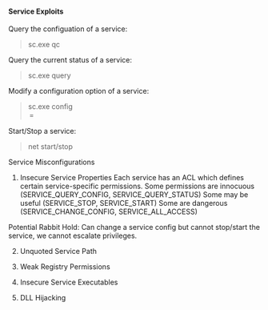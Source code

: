 #### Service Exploits

Query the configuation of a service:
> sc.exe qc <name>

Query the current status of a service:
> sc.exe query <name>

Modify a configuration option of a service:
> sc.exe config <name> <option>= <value>

Start/Stop a service:
> net start/stop <name>


Service Misconfigurations
1. Insecure Service Properties
Each service has an ACL which defines certain service-specific permissions.
Some permissions are innocuous (SERVICE_QUERY_CONFIG, SERVICE_QUERY_STATUS)
Some may be useful (SERVICE_STOP, SERVICE_START)
Some are dangerous (SERVICE_CHANGE_CONFIG, SERVICE_ALL_ACCESS) 

Potential Rabbit Hold: Can change a service config but cannot stop/start the service, we cannot escalate privileges.

2. Unquoted Service Path

3. Weak Registry Permissions
4. Insecure Service Executables
5. DLL Hijacking
